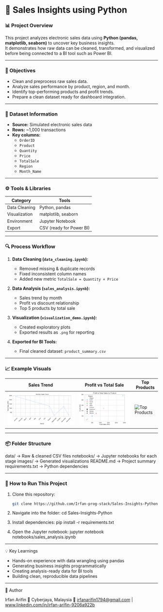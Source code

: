 # 🧠 Sales Insights using Python

### 📊 Project Overview  
This project analyzes electronic sales data using **Python (pandas, matplotlib, seaborn)** to uncover key business insights.  
It demonstrates how raw data can be cleaned, transformed, and visualized before being connected to a BI tool such as Power BI.

---

### 🎯 Objectives
- Clean and preprocess raw sales data.
- Analyze sales performance by product, region, and month.
- Identify top-performing products and profit trends.
- Prepare a clean dataset ready for dashboard integration.

---

### 🧩 Dataset Information
- **Source:** Simulated electronic sales data  
- **Rows:** ~1,000 transactions  
- **Key columns:**
  - `OrderID`
  - `Product`
  - `Quantity`
  - `Price`
  - `TotalSale`
  - `Region`
  - `Month_Name`

---

### ⚙️ Tools & Libraries
| Category | Tools |
|-----------|--------|
| Data Cleaning | Python, pandas |
| Visualization | matplotlib, seaborn |
| Environment | Jupyter Notebook |
| Export | CSV (ready for Power BI) |

---

### 🔍 Process Workflow
1. **Data Cleaning (`data_cleaning.ipynb`):**  
   - Removed missing & duplicate records  
   - Fixed inconsistent column names  
   - Added new metric `TotalSale = Quantity × Price`

2. **Data Analysis (`sales_analysis.ipynb`):**  
   - Sales trend by month  
   - Profit vs discount relationship  
   - Top 5 products by total sale

3. **Visualization (`visualization_demo.ipynb`):**  
   - Created exploratory plots  
   - Exported results as `.png` for reporting  

4. **Exported for BI Tools:**  
   - Final cleaned dataset: `product_summary.csv`

---

### 📈 Example Visuals
| Sales Trend | Profit vs Total Sale | Top Products |
|--------------|--------------------|---------------|
| ![Sales Trend](image/sales_trend_plot.PNG) | ![Profit vs Total Sale](image/profit_vs_totalsale.PNG) | ![Top Products](image/top_product_sales.PNG) |

---

### 📦 Folder Structure

data/ → Raw & cleaned CSV files
notebooks/ → Jupyter notebooks for each stage
images/ → Generated visualizations
README.md → Project summary
requirements.txt → Python dependencies

---

### 🚀 How to Run This Project
1. Clone this repository:
   ```bash
   git clone https://github.com/Irfan-prog-stack/Sales-Insights-Python.git

2. Navigate into the folder:
   cd Sales-Insights-Python
   
4. Install dependencies:
   pip install -r requirements.txt

5. Open the Jupyter notebook:
   jupyter notebook notebooks/sales_analysis.ipynb

---

💡 Key Learnings

- Hands-on experience with data wrangling using pandas
- Generating business insights programmatically
- Creating analysis-ready data for BI tools
- Building clean, reproducible data pipelines

---

👤 Author

Irfan Arifin
📍 Cyberjaya, Malaysia
📧 irfanarifin1794@gmail.com | www.linkedin.com/in/irfan-arifin-9206a922b

